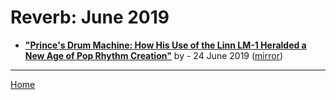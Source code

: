 # Reverb: June 2019

 - [**"Prince's Drum Machine: How His Use of the Linn LM-1 Heralded a New Age of Pop Rhythm Creation"**](https://reverb.com/news/prince-and-the-linn-lm-1) by  - 24 June 2019 ([mirror](https://web.archive.org/web/*/https://reverb.com/news/prince-and-the-linn-lm-1))

----

[Home](./)
